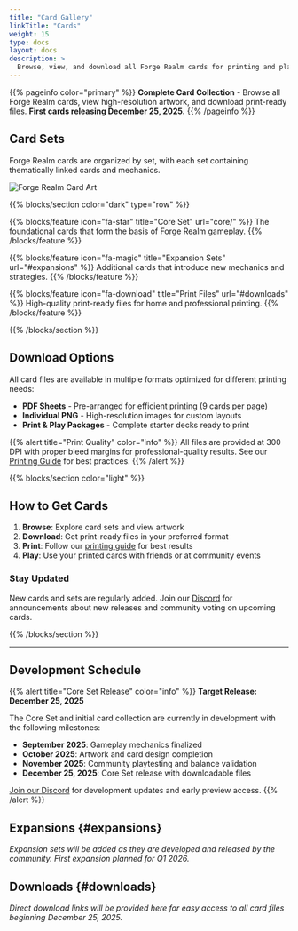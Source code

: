 ```yaml
---
title: "Card Gallery"
linkTitle: "Cards"
weight: 15
type: docs
layout: docs
description: >
  Browse, view, and download all Forge Realm cards for printing and play.
---
```


<div class="mt-4"></div>

{{% pageinfo color="primary" %}}
**Complete Card Collection** - Browse all Forge Realm cards, view high-resolution artwork, and download print-ready files. **First cards releasing December 25, 2025.**
{{% /pageinfo %}}

<div class="row align-items-center my-4">
  <div class="col-md-8">
    <h2>Card Sets</h2>
    <p class="lead">Forge Realm cards are organized by set, with each set containing thematically linked cards and mechanics.</p>
  </div>
  <div class="col-md-4 text-center">
    <img src="/images/forge-realm-alt-square.webp" alt="Forge Realm Card Art" style="max-width: 200px; height: auto;" class="img-fluid rounded">
  </div>
</div>

{{% blocks/section color="dark" type="row" %}}

{{% blocks/feature icon="fa-star" title="Core Set" url="core/" %}}
The foundational cards that form the basis of Forge Realm gameplay.
{{% /blocks/feature %}}

{{% blocks/feature icon="fa-magic" title="Expansion Sets" url="#expansions" %}}
Additional cards that introduce new mechanics and strategies.
{{% /blocks/feature %}}

{{% blocks/feature icon="fa-download" title="Print Files" url="#downloads" %}}
High-quality print-ready files for home and professional printing.
{{% /blocks/feature %}}

{{% /blocks/section %}}

## Download Options

All card files are available in multiple formats optimized for different printing needs:

- **PDF Sheets** - Pre-arranged for efficient printing (9 cards per page)
- **Individual PNG** - High-resolution images for custom layouts
- **Print & Play Packages** - Complete starter decks ready to print

{{% alert title="Print Quality" color="info" %}}
All files are provided at 300 DPI with proper bleed margins for professional-quality results. See our [Printing Guide](/docs/printing/home-printing-guide/) for best practices.
{{% /alert %}}

{{% blocks/section color="light" %}}

## How to Get Cards

1. **Browse**: Explore card sets and view artwork
2. **Download**: Get print-ready files in your preferred format
3. **Print**: Follow our [printing guide](/docs/printing/home-printing-guide/) for best results  
4. **Play**: Use your printed cards with friends or at community events

### Stay Updated

New cards and sets are regularly added. Join our [Discord](https://discord.gg/KQTY8DfY) for announcements about new releases and community voting on upcoming cards.

{{% /blocks/section %}}

---

## Development Schedule

{{% alert title="Core Set Release" color="info" %}}
**Target Release: December 25, 2025**

The Core Set and initial card collection are currently in development with the following milestones:

- **September 2025**: Gameplay mechanics finalized
- **October 2025**: Artwork and card design completion
- **November 2025**: Community playtesting and balance validation
- **December 25, 2025**: Core Set release with downloadable files

[Join our Discord](https://discord.gg/KQTY8DfY) for development updates and early preview access.
{{% /alert %}}

## Expansions {#expansions}

*Expansion sets will be added as they are developed and released by the community. First expansion planned for Q1 2026.*

## Downloads {#downloads}

*Direct download links will be provided here for easy access to all card files beginning December 25, 2025.*
